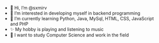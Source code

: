 - 👋 Hi, I’m @sxmirv
- 👀 I’m interested in developing myself in backend programming
- 🌱 I’m currently learning Python, Java, MySql, HTML, CSS, JavaScript and PHP
- ✨ My hobby is playing and listening to music 
- 🎯 I want to study Computer Science and work in the field

<!---
sxmirv/sxmirv is a ✨ special ✨ repository because its `README.md` (this file) appears on your GitHub profile.
You can click the Preview link to take a look at your changes.
--->
